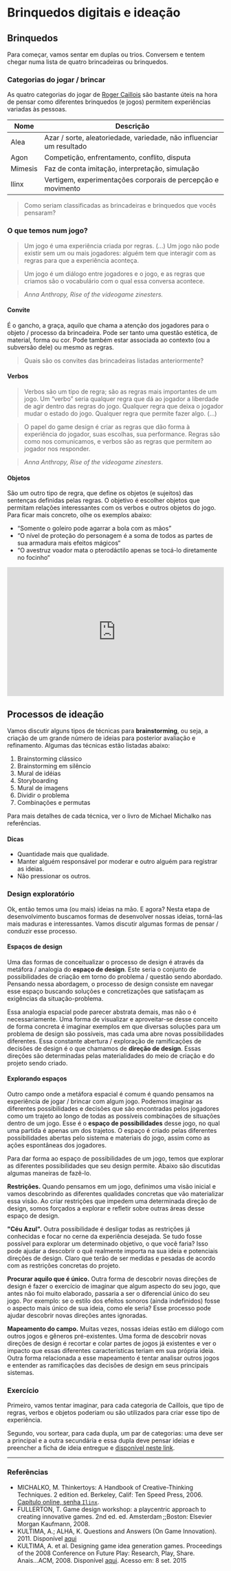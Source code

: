 # Brinquedos digitais e ideação

## Brinquedos

Para começar, vamos sentar em duplas ou trios. Conversem e tentem chegar numa lista de quatro brincadeiras ou brinquedos.

### Categorias do jogar / brincar

As quatro categorias do jogar de [Roger Caillois](https://en.wikipedia.org/wiki/Roger_Caillois#Caillois.27_key_ideas_on_play) são bastante úteis na hora de pensar como diferentes brinquedos (e jogos) permitem experiências variadas às pessoas.

| Nome | Descrição |
| --- | --- |
| Alea | Azar / sorte, aleatoriedade, variedade, não influenciar um resultado |
| Agon | Competição, enfrentamento, conflito, disputa |
| Mimesis | Faz de conta imitação, interpretação, simulação |
| Ilinx | Vertigem, experimentações corporais de percepção e movimento |

> Como seriam classificadas as brincadeiras e brinquedos que vocês pensaram?

### O que temos num jogo?

> Um jogo é uma experiência criada por regras. (…) Um jogo não pode existir sem um ou mais jogadores: alguém tem que interagir com as regras para que a experiência aconteça.

> Um jogo é um diálogo entre jogadores e o jogo, e as regras que criamos são o vocabulário com o qual essa conversa acontece.

> *Anna Anthropy, Rise of the videogame zinesters.*

#### Convite

É o gancho, a graça, aquilo que chama a atenção dos jogadores para o objeto / processo da brincadeira. Pode ser tanto uma questão estética, de material, forma ou cor. Pode também estar associada ao contexto (ou a subversão dele) ou mesmo as regras.

> Quais são os convites das brincadeiras listadas anteriormente?

#### Verbos

> Verbos são um tipo de regra; são as regras mais importantes de um jogo. Um “verbo” seria qualquer regra que dá ao jogador a liberdade de agir dentro das regras do jogo. Qualquer regra que deixa o jogador mudar o estado do jogo. Qualquer regra que permite fazer algo. (…)

> O papel do game design é criar as regras que dão forma à experiência do jogador, suas escolhas, sua performance. Regras são como nos comunicamos, e verbos são as regras que permitem ao jogador nos responder.

> *Anna Anthropy, Rise of the videogame zinesters*.

#### Objetos

São um outro tipo de regra, que define os objetos (e sujeitos) das sentenças definidas pelas regras. O objetivo é escolher objetos que permitam relações interessantes com os verbos e outros objetos do jogo. Para ficar mais concreto, olhe os exemplos abaixo:

- “Somente o goleiro pode agarrar a bola com as mãos”
- “O nível de proteção do personagem é a soma de todos as partes de sua armadura mais efeitos mágicos“
- “O avestruz voador mata o pterodáctilo apenas se tocá-lo diretamente no focinho“

<iframe width="100%" height="300" src="https://www.youtube.com/embed/2Ga2Dtkg92I" frameborder="0" allowfullscreen></iframe>

## Processos de ideação

Vamos discutir alguns tipos de técnicas para **brainstorming**, ou seja, a criação de um grande número de ideias para posterior avaliação e refinamento. Algumas das técnicas estão listadas abaixo:

1. Brainstorming clássico
2. Brainstorming em silêncio
3. Mural de idéias
4. Storyboarding
5. Mural de imagens
5. Dividir o problema
6. Combinações e permutas

Para mais detalhes de cada técnica, ver o livro de Michael Michalko nas referências.

#### Dicas

- Quantidade mais que qualidade.
- Manter alguém responsável por moderar e outro alguém para registrar as ideias.
- Não pressionar os outros.

### Design exploratório

Ok, então temos uma (ou mais) ideias na mão. E agora? Nesta etapa de desenvolvimento buscamos formas de desenvolver nossas ideias, torná-las mais maduras e interessantes. Vamos discutir algumas formas de pensar / conduzir esse processo.

#### Espaços de design

Uma das formas de conceitualizar o processo de design é através da metáfora / analogia do **espaço de design**. Este seria o conjunto de possibilidades de criação em torno do problema / questão sendo abordado. Pensando nessa abordagem, o processo de design consiste em navegar esse espaço buscando soluções e concretizações que satisfaçam as exigências da situação-problema.

Essa analogia espacial pode parecer abstrata demais, mas não o é necessariamente. Uma forma de visualizar e aproveitar-se desse conceito de forma concreta é imaginar exemplos em que diversas soluções para um problema de design são possíveis, mas cada uma abre novas possibilidades diferentes. Essa constante abertura / exploração de ramificações de decisões de design é o que chamamos de **direção de design**. Essas direções são determinadas pelas materialidades do meio de criação e do projeto sendo criado.

#### Explorando espaços

Outro campo onde a metáfora espacial é comum é quando pensamos na experiência de jogar / brincar com algum jogo. Podemos imaginar as diferentes possibilidades e decisões que são encontradas pelos jogadores como um trajeto ao longo de todas as possíveis combinações de situações dentro de um jogo. Esse é o **espaço de possibilidades** desse jogo, no qual uma partida é apenas um dos trajetos. O espaço é criado pelas diferentes possibilidades abertas pelo sistema e materiais do jogo, assim como as ações espontâneas dos jogadores.

Para dar forma ao espaço de possibilidades de um jogo, temos que explorar as diferentes possibilidades que seu design permite. Abaixo são discutidas algumas maneiras de fazê-lo.

**Restrições.** Quando pensamos em um jogo, definimos uma visão inicial e vamos descobrindo as diferentes qualidades concretas que vão materializar essa visão. Ao criar restrições que impedem uma determinada direção de design, somos forçados a explorar e refletir sobre outras áreas desse espaço de design.

**"Céu Azul".** Outra possibilidade é desligar todas as restrições já conhecidas e focar no cerne da experiência desejada. Se tudo fosse possível para explorar um determinado objetivo, o que você faria? Isso pode ajudar a descobrir o quê realmente importa na sua ideia e potenciais direções de design. Claro que terão de ser medidas e pesadas de acordo com as restrições concretas do projeto.

**Procurar aquilo que é único.** Outra forma de descobrir novas direções de design é fazer o exercício de imaginar que algum aspecto do seu jogo, que antes não foi muito elaborado, passaria a ser o diferencial único do seu jogo. Por exemplo: se o estilo dos efeitos sonoros (ainda indefinidos) fosse o aspecto mais único de sua ideia, como ele seria? Esse processo pode ajudar  descobrir novas direções antes ignoradas.

**Mapeamento do campo.** Muitas vezes, nossas ideias estão em diálogo com outros jogos e gêneros pré-existentes. Uma forma de descobrir novas direções de design é recortar e colar partes de jogos já existentes e ver o impacto que essas diferentes características teriam em sua própria ideia. Outra forma relacionada a esse mapeamento é tentar analisar outros jogos e entender as ramificações das decisões de design em seus principais sistemas.

### Exercício

Primeiro, vamos tentar imaginar, para cada categoria de Caillois, que tipo de regras, verbos e objetos poderiam ou são utilizados para criar esse tipo de experiência.

Segundo, vou sortear, para cada dupla, um par de categorias: uma deve ser a principal e a outra secundária e essa dupla deve pensar ideias e preencher a ficha de ideia entregue e [disponível neste link](../materiais/game-design-macro.pdf).

---
### Referências

- MICHALKO, M. Thinkertoys: A Handbook of Creative-Thinking Techniques. 2 edition ed. Berkeley, Calif: Ten Speed Press, 2006. [Capítulo online, senha `Ilinx`](https://dl.dropboxusercontent.com/u/18325132/Leituras/MICHALKO%2C%20M%20-%202006%20-%20Thinkertoys_Senha_Ilinx.pdf).
- FULLERTON, T. Game design workshop: a playcentric approach to creating innovative games. 2nd ed. ed. Amsterdam ;;Boston: Elsevier Morgan Kaufmann, 2008.
- KULTIMA, A.; ALHA, K. Questions and Answers (On Game Innovation). 2011. Disponível [aqui](https://dl.dropboxusercontent.com/u/18325132/Leituras/KULTIMA%2C%20A%20-%202011%20-%20questions_and_answers.pdf)
- KULTIMA, A. et al. Designing game idea generation games. Proceedings of the 2008 Conference on Future Play: Research, Play, Share. Anais...ACM, 2008. Disponível [aqui](https://dl.dropboxusercontent.com/u/18325132/Leituras/KULTIMA%2C%20A%20et%20al%20-%202008%20-%20Designing%20Game%20Idea%20Generation.pdf). Acesso em: 8 set. 2015

